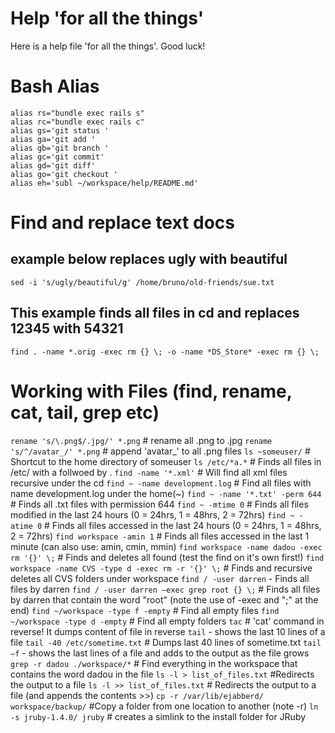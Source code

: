 # Help 'for all the things'

Here is a help file 'for all the things'. Good luck!
# Bash Alias

```
alias rs="bundle exec rails s"
alias rc="bundle exec rails c"
alias gs='git status '
alias ga='git add '
alias gb='git branch '
alias gc='git commit'
alias gd='git diff'
alias go='git checkout '
alias eh='subl ~/workspace/help/README.md'
```

# Find and replace text docs
## example below replaces ugly with beautiful
`sed -i 's/ugly/beautiful/g' /home/bruno/old-friends/sue.txt`

## This example finds all files in cd and replaces 12345 with 54321
`find . -name *.orig -exec rm {} \; -o -name *DS_Store* -exec rm {} \;`

# Working with Files (find, rename, cat, tail, grep etc)
`rename 's/\.png$/.jpg/' *.png`	 # rename all .png to .jpg
`rename 's/^/avatar_/' *.png`		# append 'avatar_' to all .png files
`ls ~someuser/`	# Shortcut to the home directory of someuser
`ls /etc/*a.*` 	# Finds all files in /etc/ with a follwoed by .
`find -name '*.xml'` 	# Will find all xml files recursive under the cd
`find ~ -name development.log` 		# Find all files with name development.log under the home(~)
`find ~ -name '*.txt' -perm 644`		# Finds all .txt files with permission 644
`find ~ -mtime 0`						# Finds all files modified in the last 24 hours (0 = 24hrs, 1 = 48hrs, 2 = 72hrs)
`find ~ -atime 0`						# Finds all files accessed in the last 24 hours (0 = 24hrs, 1 = 48hrs, 2 = 72hrs)
`find workspace -amin 1`				# Finds all files accessed in the last 1 minute (can also use: amin, cmin, mmin)
`find workspace -name dadou -exec rm '{}' \;`	# Finds and deletes all found (test the find on it's own first!)
`find workspace -name CVS -type d -exec rm -r '{}' \;`	# Finds and recursive deletes all CVS folders under workspace
`find / -user darren`			- Finds all files by darren
`find / -user darren –exec grep root {} \;` # Finds all files by darren that contain the word "root" (note the use of -exec and "\;" at the end)
`find ~/workspace -type f -empty` # Find all empty files
`find ~/workspace -type d -empty` # Find all empty folders
`tac` 	# 'cat' command in reverse! It dumps content of file in reverse
`tail` 	- shows the last 10 lines of a file
`tail -40 /etc/sometime.txt`	# Dumps last 40 lines of sometime.txt
`tail –f`	- shows the last lines of a file and adds to the output as the file grows
`grep -r dadou ./workspace/*`  # Find everything in the workspace that contains the word dadou in the file 
`ls -l > list_of_files.txt` #Redirects the output to a file
`ls -l >> list_of_files.txt` # Redirects the output to a file (and appends the contents >>)
`cp -r /var/lib/ejabberd/ workspace/backup/` 	#Copy a folder from one location to another (note -r)
`ln -s jruby-1.4.0/ jruby` # creates a simlink to the install folder for JRuby

